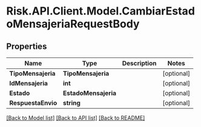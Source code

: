 # Risk.API.Client.Model.CambiarEstadoMensajeriaRequestBody
## Properties

Name | Type | Description | Notes
------------ | ------------- | ------------- | -------------
**TipoMensajeria** | **TipoMensajeria** |  | [optional] 
**IdMensajeria** | **int** |  | [optional] 
**Estado** | **EstadoMensajeria** |  | [optional] 
**RespuestaEnvio** | **string** |  | [optional] 

[[Back to Model list]](../README.md#documentation-for-models) [[Back to API list]](../README.md#documentation-for-api-endpoints) [[Back to README]](../README.md)

